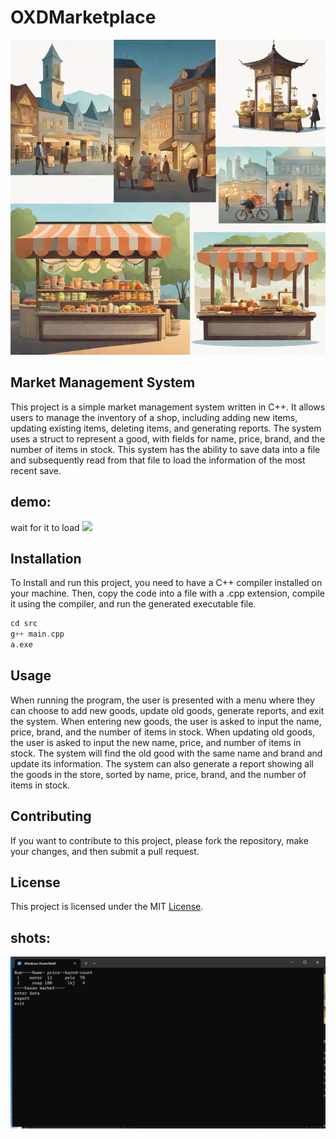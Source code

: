 # OXDMarketplace
![](shots/marketplace.jpg)

## Market Management System
This project is a simple market management system written in C++. It allows users to manage the inventory of a shop, including adding new items, updating existing items, deleting items, and generating reports. The system uses a struct to represent a good, with fields for name, price, brand, and the number of items in stock.
This system has the ability to save data into a file and subsequently read from that file to load the information of the most recent save.
## demo:
wait for it to load
![](shots/Rec%200017.gif)

## Installation
To Install and run this project, you need to have a C++ compiler installed on your machine. Then, copy the code into a file with a .cpp extension, compile it using the compiler, and run the generated executable file.
```c++
cd src
g++ main.cpp
a.exe
```

## Usage
When running the program, the user is presented with a menu where they can choose to add new goods, update old goods, generate reports, and exit the system. When entering new goods, the user is asked to input the name, price, brand, and the number of items in stock. When updating old goods, the user is asked to input the new name, price, and number of items in stock. The system will find the old good with the same name and brand and update its information. The system can also generate a report showing all the goods in the store, sorted by name, price, brand, and the number of items in stock.

## Contributing
If you want to contribute to this project, please fork the repository, make your changes, and then submit a pull request.

## License
This project is licensed under the MIT [License](LICENCE).

## shots:
![](shots/Shot%200004.png)